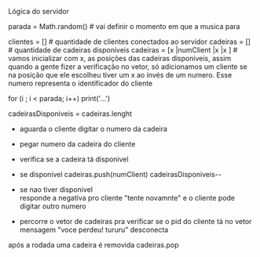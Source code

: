 Lógica do servidor



parada = Math.random() # vai definir o momento em que a musica para

clientes = [] # quantidade de clientes conectados ao servidor
cadeiras = [] # quantidade de cadeiras disponíveis
cadeiras = [x |numClient |x  |x  ] # vamos inicializar com x, as posições das cadeiras disponiveis, assim quando a gente fizer a verificação no vetor, só adicionamos um cliente se na posição que ele escolheu tiver um x ao invés de um numero. Esse numero representa o identificador do cliente

for (i ; i < parada; i++)
    print('...')

cadeirasDisponiveis = cadeiras.lenght

- aguarda o cliente digitar o numero da cadeira
- pegar numero da cadeira do cliente 
- verifica se a cadeira tá disponivel
- se disponivel
    cadeiras.push(numClient)
    cadeirasDisponiveis--
- se nao tiver disponivel  
    responde a negativa pro cliente "tente novamnte" e o cliente pode digitar outro numero

- percorre o vetor de cadeiras pra verificar se o pid do cliente tá no vetor
mensagem "voce perdeu! tururu" 
desconecta


após a rodada uma cadeira é removida
cadeiras.pop
